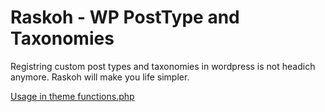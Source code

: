 # Raskoh - WP PostType and Taxonomies

Registring custom post types and taxonomies in wordpress is not headich anymore. Raskoh will make you life simpler.

[Usage in theme functions.php](https://raw.githubusercontent.com/azeemhassni/Raskoh/master/code-capture.PNG)

